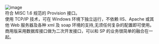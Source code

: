 ![image](/Admin/pic/200551155505.gif)   
符合 MISC 1.6 规范的 Provision 接口。  
使用 TCP/IP 技术，可在 Windows 环境下独立运行，不依赖 IIS、Apache 或其他 Web 服务器及各种 xml 及 soap 环境的支持,无须任何复杂的配置即可使用。  
商用版采用数据库接口做为二次开发接口，可以和 SP 的业务很简单的融合在一起。
